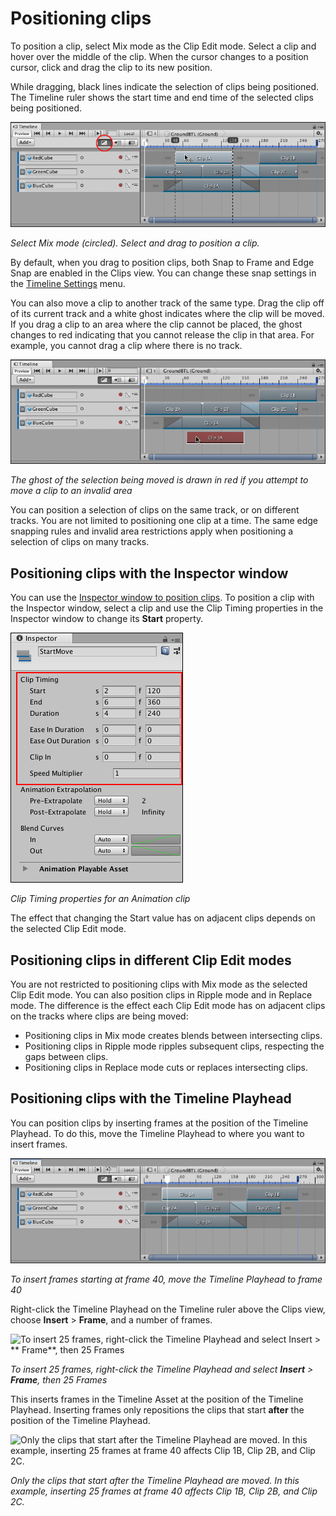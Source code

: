 # Positioning clips

To position a clip, select Mix mode as the Clip Edit mode. Select a clip and hover over the middle of the clip. When the
cursor changes to a position cursor, click and drag the clip to its new position.

While dragging, black lines indicate the selection of clips being positioned. The Timeline ruler shows the start time
and end time of the selected clips being positioned.

![Select Mix mode (circled). Select and drag to position a clip.](images/timeline_clips_positioning.png)

_Select Mix mode (circled). Select and drag to position a clip._

By default, when you drag to position clips, both Snap to Frame and Edge Snap are enabled in the Clips view. You can
change these snap settings in the [Timeline Settings](tl_settings.md) menu.

You can also move a clip to another track of the same type. Drag the clip off of its current track and a white ghost
indicates where the clip will be moved. If you drag a clip to an area where the clip cannot be placed, the ghost changes
to red indicating that you cannot release the clip in that area. For example, you cannot drag a clip where there is no
track.

![The ghost of the selection being moved is drawn in red if you attempt to move a clip to an invalid area](images/timeline_clips_position_invalid.png)

_The ghost of the selection being moved is drawn in red if you attempt to move a clip to an invalid area_

You can position a selection of clips on the same track, or on different tracks. You are not limited to positioning one
clip at a time. The same edge snapping rules and invalid area restrictions apply when positioning a selection of clips
on many tracks.

## Positioning clips with the Inspector window

You can use the [Inspector window to position clips](insp_clp.md). To position a clip with the Inspector window, select
a clip and use the Clip Timing properties in the Inspector window to change its **Start** property.

![Clip Timing properties for an Animation clip](images/timeline_clips_anim_clip_timing.png)

_Clip Timing properties for an Animation clip_

The effect that changing the Start value has on adjacent clips depends on the selected Clip Edit mode.

## Positioning clips in different Clip Edit modes

You are not restricted to positioning clips with Mix mode as the selected Clip Edit mode. You can also position clips in
Ripple mode and in Replace mode. The difference is the effect each Clip Edit mode has on adjacent clips on the tracks
where clips are being moved:

* Positioning clips in Mix mode creates blends between intersecting clips.
* Positioning clips in Ripple mode ripples subsequent clips, respecting the gaps between clips.
* Positioning clips in Replace mode cuts or replaces intersecting clips.

## Positioning clips with the Timeline Playhead

You can position clips by inserting frames at the position of the Timeline Playhead. To do this, move the Timeline
Playhead to where you want to insert frames.

![To insert frames starting at frame 40, move the Timeline Playhead to frame 40](images/timeline_playhead_insert_before.png)

_To insert frames starting at frame 40, move the Timeline Playhead to frame 40_

Right-click the Timeline Playhead on the Timeline ruler above the Clips view, choose **Insert** &gt; **Frame**, and a
number of frames.

![To insert 25 frames, right-click the Timeline Playhead and select **Insert** &gt; **
Frame**, then 25 Frames](images/timeline_playhead_insert_menu.png)

_To insert 25 frames, right-click the Timeline Playhead and select **Insert** &gt; **Frame**, then 25 Frames_

This inserts frames in the Timeline Asset at the position of the Timeline Playhead. Inserting frames only repositions
the clips that start **after** the position of the Timeline Playhead.

![Only the clips that start after the Timeline Playhead are moved. In this example, inserting 25 frames at frame 40 affects Clip 1B, Clip 2B, and Clip 2C.](images/timeline_playhead_insert_25_after.png)

_Only the clips that start after the Timeline Playhead are moved. In this example, inserting 25 frames at frame 40
affects Clip 1B, Clip 2B, and Clip 2C._

